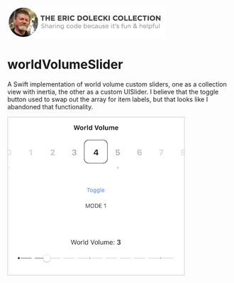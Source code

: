 ![header](./ed-badge.png)

# worldVolumeSlider

A Swift implementation of world volume custom sliders, one as a collection view with inertia, the other as a custom UISlider. I believe that the toggle button used to swap out the array for item labels, but that looks like I abandoned that functionality. 

![screenshot](./screenshot.png)
